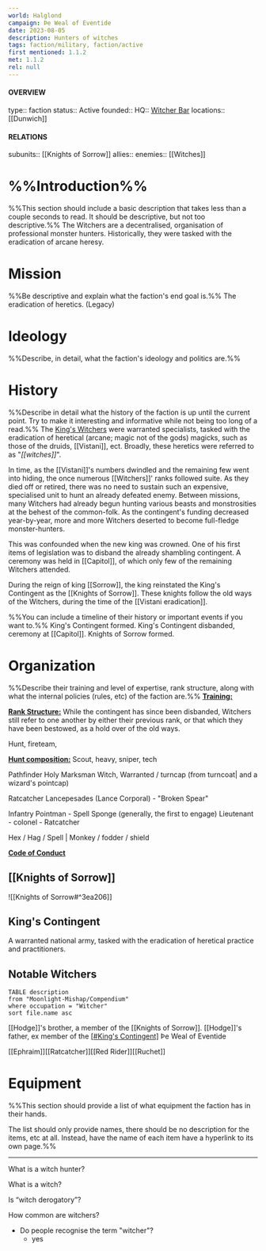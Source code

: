 ```yaml
---
world: Halglond
campaign: Þe Weal of Eventide
date: 2023-08-05
description: Hunters of witches
tags: faction/military, faction/active
first mentioned: 1.1.2
met: 1.1.2
rel: null
---
```

#### OVERVIEW
type:: faction
status:: Active
founded::
HQ:: [Witcher Bar](Dunwich.md#Witcher's%20Bar)
locations:: [[Dunwich]]

#### RELATIONS
subunits:: [[Knights of Sorrow]]
allies:: 
enemies:: [[Witches]]


# %%Introduction%%
%%This section should include a basic description that takes less than a couple seconds to read. It should be descriptive, but not too descriptive.%%
The Witchers are a decentralised, organisation of professional monster hunters.  Historically, they were tasked with the eradication of arcane heresy.
# Mission
%%Be descriptive and explain what the faction's end goal is.%%
The eradication of heretics. (Legacy)

# Ideology
%%Describe, in detail, what the faction's ideology and politics are.%%

# History
%%Describe in detail what the history of the faction is up until the current point. Try to make it interesting and informative while not being too long of a read.%%
The [King's Witchers](Witchers.md#King's%20Contingent) were warranted specialists, tasked with the eradication of heretical (arcane; magic not of the gods) magicks, such as those of the druids, [[Vistani]], ect.  Broadly, these heretics were referred to as "*[[witches]]*".

In time, as the [[Vistani]]'s numbers dwindled and the remaining few went into hiding, the once numerous [[Witchers]]' ranks followed suite.  As they died off or retired, there was no need to sustain such an expensive, specialised unit to hunt an already defeated enemy.  Between missions, many Witchers had already begun hunting various beasts and monstrosities at the behest of the common-folk.  As the contingent's funding decreased year-by-year, more and more Witchers deserted to become full-fledge monster-hunters.  

This was confounded when the new king was crowned.  One of his first items of legislation was to disband the already shambling contingent.  A ceremony was held in [[Capitol]], of which only few of the remaining Witchers attended.

During the reign of king [[Sorrow]], the king reinstated the King's Contingent as the [[Knights of Sorrow]].  These knights follow the old ways of the Witchers, during the time of the [[Vistani eradication]].

%%You can include a timeline of their history or important events if you want to.%%
King's Contingent formed.
King's Contingent disbanded, ceremony at [[Capitol]].
Knights of Sorrow formed.
# Organization

%%Describe their training and level of expertise, rank structure, along with what the internal policies (rules, etc) of the faction are.%%
<b><u>Training:</u></b>


<b><u>Rank Structure:</u></b>
While the contingent has since been disbanded, Witchers still refer to one another by either their previous rank, or that which they have been bestowed, as a hold over of the old ways.

Hunt, fireteam, 

<b><u>Hunt composition:</u></b>
Scout, heavy, sniper, tech

Pathfinder
Holy
Marksman
Witch, Warranted / turncap (from turncoat| and a wizard's pointcap)

Ratcatcher
Lancepesades (Lance Corporal) - "Broken Spear"

Infantry
Pointman - Spell Sponge (generally, the first to engage)
Lieutenant - 
colonel - Ratcatcher

Hex / Hag / Spell | Monkey / fodder / shield 

<u><b>Code of Conduct</u></b>

## [[Knights of Sorrow]]
![[Knights of Sorrow#^3ea206]]
## King's Contingent
A warranted national army, tasked with the eradication of heretical practice and practitioners.
## Notable Witchers
```dataview
TABLE description
from "Moonlight-Mishap/Compendium"
where occupation = "Witcher"
sort file.name asc
```
[[Hodge]]'s brother, a member of the [[Knights of Sorrow]].
[[Hodge]]'s father, ex member of the [[#King's Contingent]](?)
Þe Weal of Eventide

[[Ephraim]][[Ratcatcher]][[Red Rider]][[Ruchet]]


# Equipment

%%This section should provide a list of what equipment the faction has in their hands.

The list should only provide names, there should be no description for the items, etc at all. Instead, have the name of each item have a hyperlink to its own page.%%


***
What is a witch hunter?

What is a witch?

Is “witch derogatory”?

How common are witchers?
 - Do people recognise the term "witcher"?
	 - yes